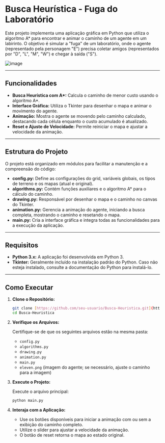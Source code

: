 # Busca Heurística - Fuga do Laboratório

Este projeto implementa uma aplicação gráfica em Python que utiliza o algoritmo A* para encontrar e animar o caminho de um agente em um labirinto. O objetivo é simular a "fuga" de um laboratório, onde o agente (representado pela personagem "E") precisa coletar amigos (representados por "D", "L", "M", "W") e chegar à saída ("S").

![image](https://github.com/user-attachments/assets/ea129d04-d251-4094-82dc-81392d4458d2)

---

## Funcionalidades

- **Busca Heurística com A\*:** Calcula o caminho de menor custo usando o algoritmo A*.
- **Interface Gráfica:** Utiliza o Tkinter para desenhar o mapa e animar o movimento do agente.
- **Animação:** Mostra o agente se movendo pelo caminho calculado, destacando cada célula enquanto o custo acumulado é atualizado.
- **Reset e Ajuste de Velocidade:** Permite reiniciar o mapa e ajustar a velocidade da animação.

---

## Estrutura do Projeto

O projeto está organizado em módulos para facilitar a manutenção e a compreensão do código:

- **config.py:** Define as configurações do grid, variáveis globais, os tipos de terreno e os mapas (atual e original).
- **algorithms.py:** Contém funções auxiliares e o algoritmo A* para o cálculo do caminho.
- **drawing.py:** Responsável por desenhar o mapa e o caminho no canvas do Tkinter.
- **animation.py:** Gerencia a animação do agente, iniciando a busca completa, mostrando o caminho e resetando o mapa.
- **main.py:** Cria a interface gráfica e integra todas as funcionalidades para a execução da aplicação.

---

## Requisitos

- **Python 3.x:** A aplicação foi desenvolvida em Python 3.
- **Tkinter:** Geralmente incluído na instalação padrão do Python. Caso não esteja instalado, consulte a documentação do Python para instalá-lo.

---

## Como Executar

1. **Clone o Repositório:**

   ```bash
   git clone [https://github.com/seu-usuario/Busca-Heuristica.git](https://github.com/MateusDG/Busca-Heuristica.git)
   cd Busca-Heuristica
   ```

2. **Verifique os Arquivos:**

   Certifique-se de que os seguintes arquivos estão na mesma pasta:
   
   - `config.py`
   - `algorithms.py`
   - `drawing.py`
   - `animation.py`
   - `main.py`
   - `eleven.png` (imagem do agente; se necessário, ajuste o caminho para a imagem)

3. **Execute o Projeto:**

   Execute o arquivo principal:
   
   ```bash
   python main.py
   ```

4. **Interaja com a Aplicação:**

   - Use os botões disponíveis para iniciar a animação com ou sem a exibição do caminho completo.
   - Utilize o slider para ajustar a velocidade da animação.
   - O botão de reset retorna o mapa ao estado original.
